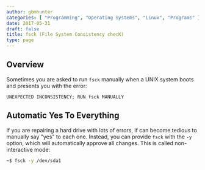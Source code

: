 ```yaml
---
author: gbmhunter
categories: [ "Programming", "Operating Systems", "Linux", "Programs" ]
date: 2017-05-31
draft: false
title: fsck (File System Consistency checK)
type: page
---
```


## Overview

Sometimes you are asked to run `fsck` manually when a UNIX system boots and presents you with the error:

```text
UNEXPECTED INCONSISTENCY; RUN fsck MANUALLY
```

## Automatic Yes To Everything

If you are repairing a hard drive with lots of errors, if can become tedious to manually say "yes" to each one. Instead, you can provide `fsck` with the `-y` option, which will automatically approve all changes. This is called non-interactive mode:

```sh    
~$ fsck -y /dev/sda1
```